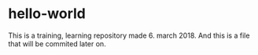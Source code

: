 # hello-world
This is a training, learning repository made 6. march 2018. And this is a 
file that will be commited later on.
